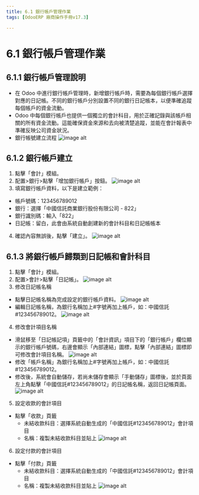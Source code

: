 ```yaml
---
title: 6.1 銀行帳戶管理作業
tags: [OdooERP 廠商操作手冊v17.3]

---
```


# 6.1 銀行帳戶管理作業
## 6.1.1 銀行帳戶管理說明
* 在 Odoo 中進行銀行帳戶管理時，新增銀行帳戶時，需要為每個銀行帳戶選擇對應的日記帳。不同的銀行帳戶分別設置不同的銀行日記帳本，以便準確追蹤每個帳戶的資金流動。
* Odoo 中每個銀行帳戶也提供一個獨立的會計科目，用於正確記錄與該帳戶相關的所有資金流動。這能確保資金來源和去向被清楚追蹤，並能在會計報表中準確反映公司資金狀況。
* 銀行帳號建立流程
![image alt](https://i.imgur.com/j9Qx6ut.png)

## 6.1.2 銀行帳戶建立
1. 點擊「會計」模組。
2. 配置>銀行>點擊「增加銀行帳戶」按鈕。
![image alt](https://i.imgur.com/039Rl4h.png)
3. 填寫銀行帳戶資料，以下是建立範例：
* 帳戶號碼：123456789012
* 銀行：選擇「中國信託商業銀行股份有限公司 - 822」
* 銀行識別碼：輸入「822」
* 日記帳：留白，此會由系統自動創建新的會計科目和日記帳帳本
4. 確認內容無誤後，點擊「建立」。
![image alt](https://i.imgur.com/Gq2QxK8.png)

## 6.1.3 將銀行帳戶歸類到日記帳和會計科目
1. 點擊「會計」模組。
2. 配置>會計>點擊「日記帳」。
![image alt](https://i.imgur.com/7d0SqXC.png)
3. 修改日記帳名稱
* 點擊日記帳名稱為完成設定的銀行帳戶資料。
![image alt](https://i.imgur.com/Em9tOrt.png)
* 編輯日記帳名稱，為銀行名稱加上#字號再加上帳戶，如：中國信託#123456789012。
![image alt](https://i.imgur.com/S9TwyQa.png)
4. 修改會計項目名稱
* 滑鼠移至「日記帳記項」頁籤中的「會計資訊」項目下的「銀行帳戶」欄位顯示的銀行帳戶號碼，右邊會顯示「內部連結」圖標，點擊「內部連結」圖標即可修改會計項目名稱。
![image alt](https://i.imgur.com/dLiQs18.png)
* 修改「帳戶名稱」為銀行名稱加上#字號再加上帳戶，如：中國信託#123456789012。
* 修改後，系統會自動儲存，若尚未儲存會顯示「手動儲存」圖標後，並於頁面左上角點擊「中國信託#123456789012」的日記帳名稱，返回日記帳頁面。
![image alt](https://i.imgur.com/yjzokQE.png)
5. 設定收款的會計項目
* 點擊「收款」頁籤
    * 未結收款科目：選擇系統自動生成的「中國信託#123456789012」會計項目
    * 名稱：複製未結收款科目並貼上
![image alt](https://i.imgur.com/okW52nf.png)
6. 設定付款的會計項目
* 點擊「付款」頁籤
    * 未結收款科目：選擇系統自動生成的「中國信託#123456789012」會計項目
    * 名稱：複製未結收款科目並貼上
![image alt](https://i.imgur.com/jDhSZSm.png)
